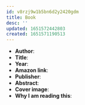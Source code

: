 ```yaml
---
id: v8rzj9w1b5bn6d2y2420gdm
title: Book
desc: ''
updated: 1651572442803
created: 1651571190513
---
```

* **Author**:
* **Title**:
* **Year**:
* **Amazon link**:
* **Publisher**:
* **Abstract**: 
* **Cover image**:
* **Why I am reading this**:

